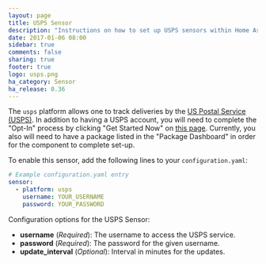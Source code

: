 ```yaml
---
layout: page
title: USPS Sensor
description: "Instructions on how to set up USPS sensors within Home Assistant."
date: 2017-01-06 08:00
sidebar: true
comments: false
sharing: true
footer: true
logo: usps.png
ha_category: Sensor
ha_release: 0.36
---
```


The `usps` platform allows one to track deliveries by the [US Postal Service (USPS)](https://www.usps.com/).
In addition to having a USPS account, you will need to complete the "Opt-In" process by clicking "Get Started Now" on [this page](https://my.usps.com/mobileWeb/pages/intro/start.action). Currently, you also will need to have a package listed in the "Package Dashboard" in order for the component to complete set-up.

To enable this sensor, add the following lines to your `configuration.yaml`:

```yaml
# Example configuration.yaml entry
sensor:
  - platform: usps
    username: YOUR_USERNAME
    password: YOUR_PASSWORD
```

Configuration options for the USPS Sensor:

- **username** (*Required*): The username to access the USPS service.
- **password** (*Required*): The password for the given username.
- **update_interval** (*Optional*): Interval in minutes for the updates.

